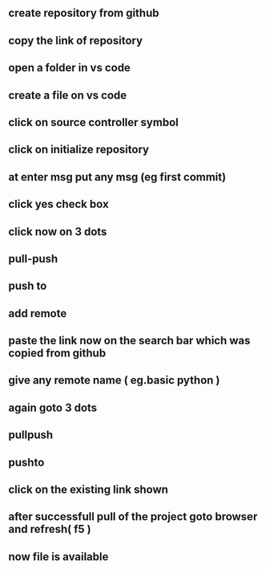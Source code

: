 create repository  from github
-
copy the link of repository
-
open a folder in vs code
-
create a file on vs code
-
click on source controller symbol
-
click on initialize repository
-
at enter msg put any msg    (eg first commit)
-
click yes check box
-
click now on 3 dots
-
pull-push
-
push to
-
add remote
-
paste the link now on the search bar which was copied from github
-
give any remote name ( eg.basic python )
-
again goto 3 dots
-
pullpush
-
pushto
-
click on the existing link shown
-
after successfull pull of the project goto browser and refresh( f5 )
-
now file is available
-
